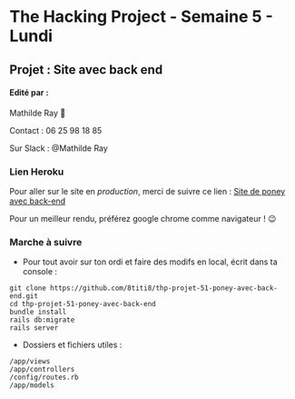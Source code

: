 # The Hacking Project - Semaine 5 - Lundi

## Projet : Site avec back end

#### Edité par :
  Mathilde Ray  🤗

  Contact : 06 25 98 18 85

  Sur Slack : @Mathilde Ray



### Lien Heroku

Pour aller sur le site en *production*, merci de suivre ce lien : [Site de poney avec back-end](https://happy-poneyland.herokuapp.com/)

Pour un meilleur rendu, préférez google chrome comme navigateur !  😉


### Marche à suivre

* Pour tout avoir sur ton ordi et faire des modifs en local, écrit dans ta console :
```
git clone https://github.com/8titi8/thp-projet-51-poney-avec-back-end.git
cd thp-projet-51-poney-avec-back-end
bundle install
rails db:migrate
rails server
```

* Dossiers et fichiers utiles :
```
/app/views
/app/controllers
/config/routes.rb
/app/models
```
